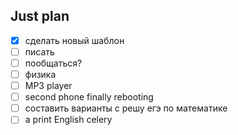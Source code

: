 ## Just plan
- [x] сделать новый шаблон
- [ ] писать
- [ ] пообщаться? 
- [ ] физика
- [ ] MP3 player
- [ ] second phone finally rebooting
- [ ] составить варианты с решу егэ по математике
- [ ] a print English celery
